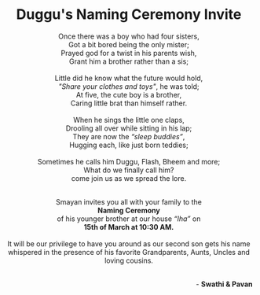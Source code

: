 <html>
<body>

<h1><center>Duggu's Naming Ceremony Invite </center></h1>
<p><center>Once there was a boy who had four sisters,<br>
Got a bit bored being the only mister;<br>
Prayed god for a twist in his parents wish,<br>
Grant him a brother rather than a sis;<br>
 <br>
Little did he know what the future would hold,<br>
  <i>"Share your clothes and toys"</i>, he was told;<br>
At five, the cute boy is a brother,<br>
Caring little brat than himself rather.<br>
 <br>
When he sings the little one claps,<br>
Drooling all over while sitting in his lap;<br>
  They are now the <i>“sleep buddies”</i>,<br>
Hugging each, like just born teddies;<br>
 <br>
Sometimes he calls him Duggu, Flash, Bheem and more;<br>
What do we finally call him? <br>come join us as we spread the lore. </center><br></p>
                                            
<p><center>Smayan invites you all with your family to the<br> <b>Naming Ceremony</b><br> of his younger brother at our house <i>“Iha”</i></b> on <br>
<b>15th of March at 10:30 AM.</b> <br><br>
It will be our privilege to have you around as our second son gets his name whispered in the presence of his favorite Grandparents, Aunts, Uncles
and <br>loving cousins.</center><br></p>
     
                                             
<p style="text-align:right">- <b>Swathi & Pavan</b></p>

</body>
</html>

                                                                                                    
